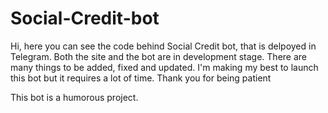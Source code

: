 # Social-Credit-bot

Hi, here you can see the code behind Social Credit bot, that is delpoyed in Telegram.
Both the site and the bot are in development stage. There are many things to be added, fixed and updated.
I'm making my best to launch this bot but it requires a lot of time.
Thank you for being patient

This bot is a humorous project.
